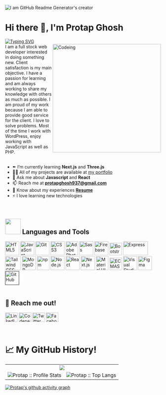 ![I am GitHub Readme Generator's creator](https://www.digitaladlectio.com/wp-content/uploads/2020/04/New-PNC-Animated-Banners.gif)
# <h1 align=""> Hi there 👋, I'm Protap Ghosh </h1>
[![Typing SVG](https://readme-typing-svg.herokuapp.com?font=Oleo+Script+Swash+Caps&size=22&pause=1000&color=F26624&width=435&lines=Full+Stack+Web+Developer)](https://git.io/typing-svg)
<br/>
<img align="right" height="" width="350" alt="Codeing" src="https://moldech.com/wp-content/uploads/2022/07/96143-developer.gif">
I am a full stock web developer interested in doing something new. Client satisfaction is my main objective. I have a passion for learning and am always working to share my knowledge with others as much as possible. I am proud of my work because I am able to provide good service for the client. I love to solve problems. Most of the time I work with WordPress, enjoy working with JavaScript as well as PHP.
<br/>
<br/>


- ✒ I’m currently learning <strong>Next.js</strong> and <strong>Three.js</strong>
- 👨‍💻 All of my projects are available at <a href="https://protap-ghosh.web.app" target="_blank">my portfolio</a>
- 💬 Ask me about <strong>Javascript</strong> and <strong>React</strong> 
- 📫 Reach me at <strong>protapghosh937@gmail.com</strong>
- 📄 Know about my experiences <strong><a href="https://drive.google.com/file/d/1xRWSXTv3n0YHHEz5875zBqxsWb_8Mlzx/view?usp=sharing" target="_blank">Resume</a></strong>
- ⚡ I love learning new technologies

<br/>

## <span><img src = "https://media2.giphy.com/media/QssGEmpkyEOhBCb7e1/giphy.gif?cid=ecf05e47a0n3gi1bfqntqmob8g9aid1oyj2wr3ds3mg700bl&rid=giphy.gif" width='50' />&nbsp;Languages and Tools</span>

<div align="left">
 <a href="https://www.w3.org/TR/html5/"><img src="https://github.com/get-icon/geticon/raw/master/icons/html-5.svg" alt="HTML5" height="45"></a>
 <a href="https://developer.mozilla.org/en-US/docs/Web/JavaScript"><img src="https://github.com/get-icon/geticon/raw/master/icons/javascript.svg" alt="JavaScript" width="45px" height="45"></a>
 <a href="https://git-scm.com/"><img src="https://github.com/get-icon/geticon/raw/master/icons/git-icon.svg" alt="Git" height="45px"></a>
 <a href="https://www.w3.org/TR/CSS/"><img src="https://github.com/get-icon/geticon/raw/master/icons/css-3.svg" alt="CSS3" height="45px"></a>
 <a href="https://www.adobe.com/products/photoshop.html"><img src="https://github.com/get-icon/geticon/raw/master/icons/adobe-photoshop.svg" alt="Adobe Photoshop" width="40px" height="45px"></a>
 <a href="https://sass-lang.com"><img src="https://github.com/get-icon/geticon/raw/master/icons/sass.svg" alt="Sass" height="45px"></a>
 <a href="https://www.firebase.com"><img src="https://github.com/get-icon/geticon/raw/master/icons/firebase.svg" alt="Firebase" height="45px"></a>
 <a href="https://getbootstrap.com"><img src="https://upload.wikimedia.org/wikipedia/commons/thumb/b/b2/Bootstrap_logo.svg/800px-Bootstrap_logo.svg.png" alt="Bootstrap" height="40px"></a>
 <a href="https://expressjs.com"><img src="https://cdn.worldvectorlogo.com/logos/express-109.svg" alt="Express" width="80px" height="45px"></a>
 <a href="https://tailwindcss.com"><img src="https://github.com/get-icon/geticon/raw/master/icons/tailwindcss-icon.svg" alt="Tailwind CSS" width="50px" height="45px"></a>
 <a href="https://www.mongodb.org"><img src="https://github.com/get-icon/geticon/raw/master/icons/mongodb-icon.svg" alt="MongoDB" height="45px"></a>
 <a href="https://www.npmjs.com"><img src="https://github.com/get-icon/geticon/raw/master/icons/npm.svg" alt="npm" width="40px" height="45px"></a>
 <a href="https://nodejs.org"><img src="https://github.com/get-icon/geticon/raw/master/icons/nodejs-icon.svg" alt="Node.js" height="45px"></a>
 <a href="https://reactjs.org"><img src="https://github.com/get-icon/geticon/raw/master/icons/react.svg" alt="React" width="45px" height="45px"></a>
 <a href="https://nextjs.org"><img src="https://github.com/get-icon/geticon/raw/master/icons/nextjs-icon.svg" alt="Next.js" height="45px"></a>
 <a href="https://material-ui.com"><img src="https://github.com/get-icon/geticon/raw/master/icons/material-ui.svg" alt="Material UI" width="40px" height="45px"></a>
 <a href="https://tc39.es/ecma262"><img src="https://static.javatpoint.com/tutorial/es6/images/es6-tutorial.png" alt="ECMAScript 6" width="40px" height="40px"></a>
 <a href="https://code.visualstudio.com"><img src="https://github.com/get-icon/geticon/raw/master/icons/visual-studio-code.svg" alt="Visual Studio Code" height="45px"></a>
 <a href="https://www.figma.com"><img src="https://cdn-icons-png.flaticon.com/512/5968/5968705.png" alt="Figma" height="45px"></a>
 <a href=""><img src="https://cdn-icons-png.flaticon.com/512/25/25231.png" alt="GitHub" height="45px"></a>
</div>

<br/>

<h2 align="left">🤝 Reach me out!</h2>
<p align="left">
 <a href="https://www.linkedin.com/in/protapghosh"><img align="center" src="https://raw.githubusercontent.com/yushi1007/yushi1007/main/images/linkedin.svg" alt="LinkedIn" height="30" width="40px"/></a>
<a href="https://codepen.io/protap9ghosh" target="blank"><img align="center" src="https://raw.githubusercontent.com/rahuldkjain/github-profile-readme-generator/master/src/images/icons/Social/codepen.svg" alt="Codepen" height="30" width="40" /></a>
<a href="https://twitter.com/protapkrghosh" target="blank"><img align="center" src="https://raw.githubusercontent.com/rahuldkjain/github-profile-readme-generator/master/src/images/icons/Social/twitter.svg" alt="Twitter" height="30" width="40" /></a>
<a href="https://fb.com/protapkrghosh" target="blank"><img align="center" src="https://raw.githubusercontent.com/rahuldkjain/github-profile-readme-generator/master/src/images/icons/Social/facebook.svg" alt="Facebook" height="30" width="40" /></a>
</p> 
<br/>

<p align="center">
   <table align="center">
   <h1 align="left">📈 My GitHub History!</h1>
    <tr>
        <td colspan="2" align="center"><img src="http://github-readme-streak-stats.herokuapp.com?user=protapkrghosh&theme=blood-dark&fire=CC55FF&stroke=FFFE2F&ring=3FB984&background=102B43&currStreakLabel=21DEEA&currStreakNum=FF9A3E&sideNums=B1E0FF&sideLabels=2995BE&dates=36CE6D" /></td>
     </tr>
     <tr >
       <td><img alt="Protap :: Profile Stats" src="https://github-readme-stats.vercel.app/api?username=protapkrghosh&show_icons=true&theme=tokyonight" /></td>
       <td><img alt="Protap :: Top Langs" src="https://github-readme-stats.vercel.app/api/top-langs/?username=protapkrghosh&layout=compact&theme=nord" /></td>
     </tr>
     
   </table>
</p>

<!-- ![GitHub Activity Graph](https://activity-graph.herokuapp.com/graph?username=protapkrghosh) -->
[![Protap's github activity graph](https://github-readme-activity-graph.vercel.app/graph?username=protapkrghosh&bg_color=1b2a41&theme=vue)](https://github.com/ashutosh00710/github-readme-activity-graph)

